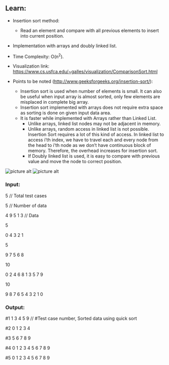 ## Learn:
- Insertion sort method:
  - Read an element and compare with all previous elements to insert into current position.

- Implementation with arrays and doubly linked list.

- Time Complexity: O(n<sup>2</sup>).

- Visualization link: https://www.cs.usfca.edu/~galles/visualization/ComparisonSort.html

- Points to be noted (http://www.geeksforgeeks.org/insertion-sort/):
  -  Insertion sort is used when number of elements is small. It can also be useful when input array is almost sorted, only few elements are misplaced in complete big array.
  - Insertion sort implemented with arrays does not require extra space as sorting is done on given input data area.
  - It is faster while implemented with Arrays rather than Linked List.
    - Unlike arrays, linked list nodes may not be adjacent in memory.
    - Unlike arrays, random access in linked list is not possible. Insertion Sort requires a lot of this kind of access. In linked list to access i’th index, we have to travel each and every node from the head to i’th node as we don’t have continuous block of memory. Therefore, the overhead increases for insertion sort.
    - If Doubly linked list is used, it is easy to compare with previous value and move the node to correct position.

![picture alt](https://github.com/ami-arkhan/study-materials/blob/master/codes/sorting/insertion-sort/insertion_sort.png "Insertion Sort")
![picture alt](https://github.com/ami-arkhan/study-materials/blob/master/codes/sorting/insertion-sort/insertion_sort.jpg "Inserion Sort")



### Input:
5   // Total test cases

5   // Number of data

4 9 5 1 3   // Data

5

0 4 3 2 1

5

9 7 5 6 8

10

0 2 4 6 8 1 3 5 7 9

10

9 8 7 6 5 4 3 2 1 0



### Output:
#1 1 3 4 5 9    // #Test case number, Sorted data using quick sort

#2 0 1 2 3 4

#3 5 6 7 8 9

#4 0 1 2 3 4 5 6 7 8 9

#5 0 1 2 3 4 5 6 7 8 9
